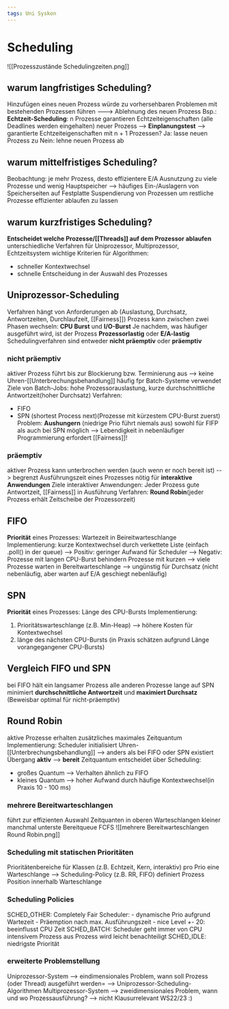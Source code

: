 ```yaml
---
tags: Uni Syskon
---
```

# Scheduling
![[Prozesszustände Schedulingzeiten.png]]
## warum langfristiges Scheduling?
Hinzufügen eines neuen Prozess würde zu vorhersehbaren Problemen mit bestehenden Prozessen führen
---> Ablehnung des neuen Prozess
Bsp.: __Echtzeit-Scheduling__: n Prozesse garantieren Echtzeiteigenschaften (alle Deadlines werden eingehalten)
neuer Prozess --> __Einplanungstest__ --> garantierte Echtzeiteigenschaften mit n + 1 Prozessen?
	Ja: lasse neuen Prozess zu
	Nein: lehne neuen Prozess ab
## warum mittelfristiges Scheduling?
Beobachtung: je mehr Prozess, desto effizientere E/A Ausnutzung
zu viele Prozesse und wenig Hauptspeicher --> häufiges Ein-/Auslagern von Speicherseiten auf Festplatte
Suspendierung von Prozessen um restliche Prozesse effizienter ablaufen zu lassen
## warum kurzfristiges Scheduling?
__Entscheidet welche Prozesse/[[Threads]] auf dem Prozessor ablaufen__
unterschiedliche Verfahren für Uniprozessor, Multiprozessor, Echtzeitsystem
wichtige Kriterien für Algorithmen:
- schneller Kontextwechsel
- schnelle Entscheidung in der Auswahl des Prozesses

## Uniprozessor-Scheduling
Verfahren hängt von Anforderungen ab (Auslastung, Durchsatz, Antwortzeiten, Durchlaufzeit, [[Fairness]])
Prozess kann zwischen zwei Phasen wechseln: __CPU Burst__ und __I/O-Burst__
Je nachdem, was häufiger ausgeführt wird, ist der Prozess __Prozessorlastig__ oder __E/A-lastig__
Schedulingverfahren sind entweder __nicht präemptiv__ oder __präemptiv__
### nicht präemptiv
aktiver Prozess führt bis zur Blockierung bzw. Terminierung aus
--> keine Uhren-[[Unterbrechungsbehandlung]]
häufig fpr Batch-Systeme verwendet
Ziele von Batch-Jobs: hohe Prozessorauslastung, kurze durchschnittliche Antwortzeit(hoher Durchsatz)
Verfahren:
- FIFO
- SPN (shortest Process next)(Prozesse mit kürzestem CPU-Burst zuerst)
Problem: __Aushungern__ (niedrige Prio führt niemals aus) sowohl für FIFP als auch bei SPN möglich
--> Lebendigkeit in nebenläufiger Programmierung erfordert [[Fairness]]!
### präemptiv
aktiver Prozess kann unterbrochen werden (auch wenn er noch bereit ist) 
--> begrenzt Ausführungszeit eines Prozesses
nötig für __interaktive Anwendungen__
Ziele interaktiver Anwendungen: Jeder Prozess gute Antwortzeit, [[Fairness]] in Ausführung
Verfahren: __Round Robin__(jeder Prozess erhält Zeitscheibe der Prozessorzeit)

## FIFO
__Priorität__ eines Prozesses: Wartezeit in Beireitwarteschlange
Implementierung: kurze Kontextwechsel durch verkettete Liste (einfach .poll() in der queue)
--> Positiv: geringer Aufwand für Scheduler
--> Negativ: Prozesse mit langen CPU-Burst behindern Prozesse mit kurzen --> viele Prozesse warten in Bereitwarteschlange
--> ungünstig für Durchsatz (nicht nebenläufig, aber warten auf E/A geschiegt nebenläufig)

## SPN
__Priorität__ eines Prozesses: Länge des CPU-Bursts
Implementierung: 
1. Prioritätswarteschlange (z.B. Min-Heap) --> höhere Kosten für Kontextwechsel
2. länge des nächsten CPU-Bursts (in Praxis schätzen aufgrund Länge vorangegangener CPU-Bursts)

## Vergleich FIFO und SPN
bei FIFO hält ein langsamer Prozess alle anderen Prozesse lange auf
SPN minimiert __durchschnittliche Antwortzeit__ und __maximiert Durchsatz__ (Beweisbar optimal für nicht-präemptiv)

## Round Robin
aktive Prozesse erhalten zusätzliches maximales Zeitquantum
Implementierung: Scheduler initialisiert Uhren-[[Unterbrechungsbehandlung]]
--> anders als bei FIFO oder SPN existiert Übergang __aktiv__ --> __bereit__
Zeitquantum entscheidet über Scheduling:
- großes Quantum --> Verhalten ähnlich zu FIFO
- kleines Quantum --> hoher Aufwand durch häufige Kontextwechsel(in Praxis 10 - 100 ms)
### mehrere Bereitwarteschlangen
führt zur effizienten Auswahl
Zeitquanten in oberen Warteschlangen kleiner
manchmal unterste Bereitqueue FCFS
![[mehrere Bereitwarteschlangen Round Robin.png]]
### Scheduling mit statischen Prioritäten
Prioritätenbereiche für Klassen (z.B. Echtzeit, Kern, interaktiv)
pro Prio eine Warteschlange --> Scheduling-Policy (z.B. RR, FIFO) definiert Prozess Position innerhalb Warteschlange
### Scheduling Policies
SCHED_OTHER: 
	Completely Fair Scheduler:
	- dynamische Prio aufgrund Wartezeit
	- Präemption nach max. Ausführungszeit
	- nice Level +- 20: beeinflusst CPU Zeit
SCHED_BATCH:
	Scheduler geht immer von CPU intensivem Prozess aus
	Prozess wird leicht benachteiligt
SCHED_IDLE:
	niedrigste Priorität
### erweiterte Problemstellung
Uniprozessor-System --> eindimensionales Problem, wann soll Prozess (oder Thread) ausgeführt werden= --> Uniprozessor-Scheduling-Algorithmen
Multiprozessor-System --> zweidimensionales Problem, wann und wo Prozessausführung? --> nicht Klausurrelevant WS22/23 :)

